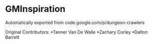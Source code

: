 # GMInspiration
Automatically exported from code.google.com/p/dungeon-crawlers

Original Contributors:
•Tanner Van De Walle
•Zachary Corley
•Dalton Barrett
